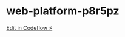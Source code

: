 # web-platform-p8r5pz

[Edit in Codeflow ⚡️](https://stackblitz.com/~/github.com/NERBLER09/web-platform-p8r5pz)